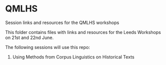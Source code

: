 # QMLHS
Session links and resources for the QMLHS workshops

This folder contains files with links and resources for the Leeds Workshops on 21st and 22nd June.

The following sessions will use this repo:

1. Using Methods from Corpus Linguistics on Historical Texts
